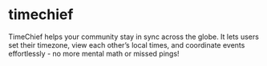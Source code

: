 # timechief
TimeChief helps your community stay in sync across the globe. It lets users set their timezone, view each other’s local times, and coordinate events effortlessly - no more mental math or missed pings!

